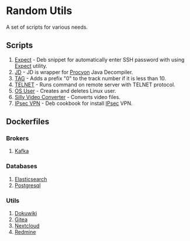 # Random Utils
A set of scripts for various needs.  

## Scripts
1. [Expect](scripts/expect) - Deb snippet for automatically enter SSH password with using [Expect](https://en.wikipedia.org/wiki/Expect) utility.  
2. [JD](scripts/java/decompiler) - JD is wrapper for [Procyon](http://manpages.ubuntu.com/manpages/bionic/man1/procyon.1.html) Java Decompiler.  
3. [TAG](scripts/mp3/tag) - Adds a prefix "0" to the track number if it is less than 10.  
4. [TELNET](scripts/telnet) - Runs command on remote server with TELNET protocol.  
5. [OS User](scripts/user) - Creates and deletes Linux user.  
6. [Silly Video Converter](scripts/video/convert) - Converts video files.  
7. [IPsec VPN](scripts/vpn/ipsec) - Deb cookbook for install [IPsec](https://en.wikipedia.org/wiki/IPsec) VPN.  

## Dockerfiles

### Brokers
1. [Kafka](dockerfiles/broker/kafka)

### Databases
1. [Elasticsearch](dockerfiles/db/elasticsearch)  
2. [Postgresql](dockerfiles/db/postgresql)  

### Utils
1. [Dokuwiki](dockerfiles/utils/dokuwiki)  
2. [Gitea](dockerfiles/utils/gitea)  
3. [Nextcloud](dockerfiles/utils/nextcloud)  
4. [Redmine](dockerfiles/utils/redmine)  
